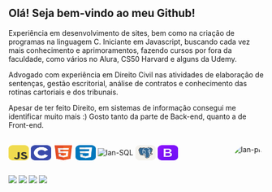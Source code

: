 ## Olá! Seja bem-vindo ao meu Github!

Experiência em desenvolvimento de sites, bem como na criação de programas na linguagem C.
Iniciante em Javascript, buscando cada vez mais conhecimento e aprimoramentos, fazendo cursos por
fora da faculdade, como vários no Alura, CS50 Harvard e alguns da Udemy.  

Advogado com experiência em Direito Civil nas atividades de elaboração de sentenças, gestão
escritorial, análise de contratos e conhecimento das rotinas cartoriais e dos tribunais.

Apesar de ter feito Direito, em sistemas de informação consegui me identificar muito mais :) Gosto tanto da parte de Back-end, quanto a de Front-end.


<div style="display: inline_block"><br>
  <img align="center" alt="Ian-Js" height="30" width="40" src="https://raw.githubusercontent.com/tandpfun/skill-icons/59059d9d1a2c092696dc66e00931cc1181a4ce1f/icons/JavaScript.svg"  target="_blank">
  <img align="center" alt="Ian-C" height="30" width="40" src="https://raw.githubusercontent.com/tandpfun/skill-icons/59059d9d1a2c092696dc66e00931cc1181a4ce1f/icons/C.svg"  target="_blank">
  <img align="center" alt="Ian-HTML" height="30" width="40" src="https://raw.githubusercontent.com/devicons/devicon/master/icons/html5/html5-original.svg"  target="_blank">
  <img align="center" alt="Ian-CSS" height="30" width="40" src="https://raw.githubusercontent.com/tandpfun/skill-icons/59059d9d1a2c092696dc66e00931cc1181a4ce1f/icons/CSS.svg"  target="_blank">
  <img align="center" alt="Ian-SQL" height="30" width="40" src="https://cdn4.iconfinder.com/data/icons/flat-pro-database-set-1/32/sql-badge-1024.png"  target="_blank">
  <img align="center" alt="Ian-SQL" height="30" width="40" src="https://raw.githubusercontent.com/tandpfun/skill-icons/59059d9d1a2c092696dc66e00931cc1181a4ce1f/icons/PostgreSQL-Light.svg"  target="_blank">
   <img align="center" alt="Ian-SQL" height="30" width="40" src="https://raw.githubusercontent.com/tandpfun/skill-icons/59059d9d1a2c092696dc66e00931cc1181a4ce1f/icons/Bootstrap.svg"  target="_blank">
  <img align="right" alt="Ian-pic" height="150" style="border-radius:50px;" src="https://media.tenor.com/yDPzBnrXsUwAAAAC/wwu2jt-wwu2johnnytriggers.gif"  target="_blank">
  
 
</div>
  
  ##
 
<div> 
  <a href="https://www.instagram.com/ianvct/" target="_blank"><img src="https://img.shields.io/badge/-Instagram-%23E4405F?style=for-the-badge&logo=instagram&logoColor=white" target="_blank"></a>
  <a href = "mailto:ianvcts@gmail.com"><img src="https://img.shields.io/badge/-Gmail-%23333?style=for-the-badge&logo=gmail&logoColor=white" target="_blank"></a>
  <a href="https://www.linkedin.com/in/ian-victor-moreira-tadeu-de-soares-1704a621a/" target="_blank"><img src="https://img.shields.io/badge/-LinkedIn-%230077B5?style=for-the-badge&logo=linkedin&logoColor=white" target="_blank"></a> 
   <a href="https://www.crunchyroll.com/pt-br/user/tsukiro123" target="_blank"><img src="https://img.shields.io/badge/Crunchyroll-F47521?style=for-the-badge&logo=crunchyroll&logoColor=white" target="_blank"></a> 
</div>


